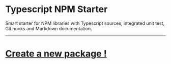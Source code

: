 # Typescript NPM Starter

Smart starter for NPM libraries with Typescript sources, integrated unit test, Git hooks and Markdown documentation.

---

# [Create a new package !](install/quick-start.md)